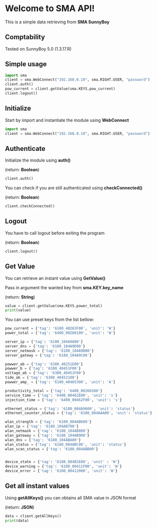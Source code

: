 # Welcome to SMA API!

This is a simple data retrieving from **SMA SunnyBoy**

## Comptability
Tested on SunnyBoy 5.0 (1.3.17.R)

## Simple usage

```py
import sma
client = sma.WebConnect("192.168.0.10", sma.RIGHT.USER, "password")
client.auth()
pow_current = client.getValue(sma.KEYS.pow_current)
client.logout()
```

## Initialize
Start by import and instantiate the module using **WebConnect**

```py
import sma
client = sma.WebConnect("192.168.0.10", sma.RIGHT.USER, "password")
```

## Authenticate
Initialize the module using **auth()**

(return: **Boolean**)
```py
client.auth()
```

You can check if you are still authenticated using **checkConnected()**

(return: **Boolean**)
```py
client.checkConnected()
```

## Logout
You have to call logout before exiting the program

(return: **Boolean**)
```py
client.logout()
```

## Get Value
You can retrieve an instant value using **GetValue()**

Pass in argument the wanted key from **sma.KEY.key_name**

(return: **String**)

```py
value = client.getValue(sma.KEYS.power_total)
print(value)
```

You can use preset keys from the list bellow:
```py
pow_current = {'tag': '6100_40263F00', 'unit': 'W'}
power_total = {'tag': '6400_00260100', 'unit': 'W'}

server_ip = {'tag': '6180_104A9A00'}
server_dns = {'tag': '6180_104A9D00'}
server_netmask = {'tag': '6180_104A9B00'}
server_gatewy = {'tag': '6180_104A9C00'}

powwer_ab = {'tag': '6380_40251E00'}
powwer_b = {'tag': '6380_40451F00'}
voltage_ab = {'tag': '6380_40451F00'}
tide_ab = {'tag': '6380_40452100'}
powwer_amp_ = {'tag': '6100_40465300', 'unit': 'A'}

productivity_total = {'tag': '6400_00260100'}
service_time = {'tag': '6400_00462E00', 'unit': 's'}
injection_time = {'tag': '6400_00462F00', 'unit': 's'}

ethernet_status = {'tag': '6180_084A9600', 'unit': 'status'}
ethernet_counter_status = {'tag': '6180_084AAA00', 'unit': 'status'}

wlan_strength = {'tag': '6100_004AB600'}
wlan_ip = {'tag': '6180_104AB700'}
wlan_netmask = {'tag': '6180_104AB800'}
wlan_gateway = {'tag': '6180_104AB900'}
wlan_dns = {'tag': '6180_104ABA00'}
wlan_status = {'tag': '6180_084ABC00', 'unit': 'status'}
wlan_scan_status = {'tag': '6180_084ABB00'}


device_state = {'tag': '6180_084B1E00', 'unit' : 'W'}
device_warning = {'tag': '6100_00411F00', 'unit': 'W'}
device_error = {'tag': '6100_00412000', 'unit': 'W'}
```

## Get all instant values
Using **getAllKeys()** you can obtains all SMA value in JSON format

(return: **JSON**)

```py
data = client.getAllKeys()
print(data)
```
